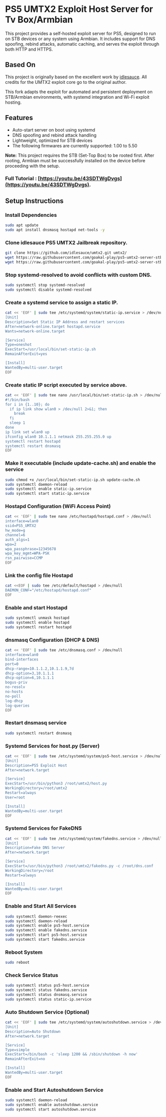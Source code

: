 # PS5 UMTX2 Exploit Host Server for Tv Box/Armbian

This project provides a self-hosted exploit server for PS5, designed to run on STB devices or any system using Armbian. It includes support for DNS spoofing, rebind attacks, automatic caching, and serves the exploit through both HTTP and HTTPS.

## Based On

This project is originally based on the excellent work by [idlesauce](https://github.com/idlesauce/umtx2). All credits for the UMTX2 exploit core go to the original author.

This fork adapts the exploit for automated and persistent deployment on STB/Armbian environments, with systemd integration and Wi-Fi exploit hosting.

## Features

- Auto-start server on boot using systemd
- DNS spoofing and rebind attack handling
- Lightweight, optimized for STB devices
- The following firmwares are currently supported: 1.00 to 5.50

**Note:** This project requires the STB (Set-Top Box) to be rooted first. After rooting, Armbian must be successfully installed on the device before proceeding with the setup.

### Full Tutorial : [https://youtu.be/43SDTWgDvgs](https://youtu.be/43SDTWgDvgs). 

## Setup Instructions

### Install Dependencies
```bash
sudo apt update
sudo apt install dnsmasq hostapd net-tools -y
```

### Clone idlesauce PS5 UMTX2 Jailbreak repository.
```bash
git clone https://github.com/idlesauce/umtx2.git umtx2/
wget https://raw.githubusercontent.com/goakal-play/ps5-umtx2-server-stb/main/update-cache.sh
wget https://raw.githubusercontent.com/goakal-play/ps5-umtx2-server-stb/main/dns.conf
```

### Stop systemd-resolved to avoid conflicts with custom DNS.
```bash
sudo systemctl stop systemd-resolved
sudo systemctl disable systemd-resolved
```

### Create a systemd service to assign a static IP.
```bash
cat << 'EOF' | sudo tee /etc/systemd/system/static-ip.service > /dev/null
[Unit]
Description=Set Static IP Address and restart services
After=network-online.target hostapd.service
Wants=network-online.target

[Service]
Type=oneshot
ExecStart=/usr/local/bin/set-static-ip.sh
RemainAfterExit=yes

[Install]
WantedBy=multi-user.target
EOF
```

### Create static IP script executed by service above.
```bash
cat << 'EOF' | sudo tee nano /usr/local/bin/set-static-ip.sh > /dev/null
#!/bin/bash
for i in {1..10}; do
  if ip link show wlan0 > /dev/null 2>&1; then
    break
  fi
  sleep 1
done
ip link set wlan0 up
ifconfig wlan0 10.1.1.1 netmask 255.255.255.0 up
systemctl restart hostapd
systemctl restart dnsmasq
EOF
```

### Make it executable (include update-cache.sh) and enable the service 
```bash
sudo chmod +x /usr/local/bin/set-static-ip.sh update-cache.sh
sudo systemctl daemon-reload
sudo systemctl enable static-ip.service
sudo systemctl start static-ip.service
```

### Hostapd Configuration (WiFi Access Point)
```bash
cat << 'EOF' | sudo tee nano /etc/hostapd/hostapd.conf > /dev/null
interface=wlan0
ssid=PS5_UMTX2
hw_mode=g
channel=6
auth_algs=1
wpa=2
wpa_passphrase=12345678
wpa_key_mgmt=WPA-PSK
rsn_pairwise=CCMP
EOF
```

### Link the config file Hostapd
```bash
cat <<EOF | sudo tee /etc/default/hostapd > /dev/null
DAEMON_CONF="/etc/hostapd/hostapd.conf"
EOF
```

### Enable and start Hostapd
```bash
sudo systemctl unmask hostapd
sudo systemctl enable hostapd
sudo systemctl restart hostapd
```

### dnsmasq Configuration (DHCP & DNS)
```bash
cat << 'EOF' | sudo tee /etc/dnsmasq.conf > /dev/null
interface=wlan0
bind-interfaces
port=0
dhcp-range=10.1.1.2,10.1.1.9,7d
dhcp-option=3,10.1.1.1
dhcp-option=6,10.1.1.1
bogus-priv
no-resolv
no-hosts
no-poll
log-dhcp
log-queries
EOF
```

### Restart dnsmasq service
```bash
sudo systemctl restart dnsmasq
```

### Systemd Services for host.py (Server)
```bash
cat << 'EOF' | sudo tee /etc/systemd/system/ps5-host.service > /dev/null
[Unit]
Description=PS5 Exploit Host
After=network.target

[Service]
ExecStart=/usr/bin/python3 /root/umtx2/host.py
WorkingDirectory=/root/umtx2
Restart=always
User=root

[Install]
WantedBy=multi-user.target
EOF
```

### Systemd Services for FakeDNS
```bash
cat << 'EOF' | sudo tee /etc/systemd/system/fakedns.service > /dev/null
[Unit]
Description=Fake DNS Server
After=network.target

[Service]
ExecStart=/usr/bin/python3 /root/umtx2/fakedns.py -c /root/dns.conf
WorkingDirectory=/root
Restart=always

[Install]
WantedBy=multi-user.target
EOF
```

### Enable and Start All Services
```bash
sudo systemctl daemon-reexec
sudo systemctl daemon-reload
sudo systemctl enable ps5-host.service
sudo systemctl enable fakedns.service
sudo systemctl start ps5-host.service
sudo systemctl start fakedns.service
```

### Reboot System
```bash
sudo reboot
```

### Check Service Status
```bash
sudo systemctl status ps5-host.service
sudo systemctl status fakedns.service
sudo systemctl status dnsmasq.service
sudo systemctl status static-ip.service
```

### Auto Shutdown Service (Optional)
```bash
cat << 'EOF' | sudo tee /etc/systemd/system/autoshutdown.service > /dev/null
[Unit]
Description=Auto Shutdown
After=network.target

[Service]
Type=simple
ExecStart=/bin/bash -c 'sleep 1200 && /sbin/shutdown -h now'
RemainAfterExit=no

[Install]
WantedBy=multi-user.target
EOF
```

### Enable and Start Autoshutdown Service
```bash
sudo systemctl daemon-reload
sudo systemctl enable autoshutdown.service
sudo systemctl start autoshutdown.service
```